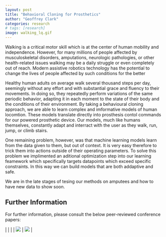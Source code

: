 ```yaml
---
layout: post
title: "Behavioral Cloning for Prosthetics"
author: "Geoffrey Clark"
categories: research
# tags: [research]
image: walking_lq.gif
---
```



Walking is a critical motor skill which is at the center of human mobility and independence.  However, for many millions of people affected by musculoskeletal disorders, amputations, neurologic pathologies, or other health-related issues walking may be a daily struggle or even completely out of reach. Modern assistive robotics technology has the potential to change the lives of  people affected by such conditions for the better

Healthy human adults on average walk several thousand steps per day, seemingly without any effort and with substantial grace and fluency to their movements. In doing so, they repeatedly perform variations of the same periodic behavior, adapting it in each moment to the state of their body and the conditions of their environment. By taking a behavioural cloning approach, we are able to learn complex and imformative models of human locomtion. These models translate directly into prosthesis contol commands for our powered prosthetic device. Our models, much like humans themselves, constantly adapt and interract with the user as they walk, run, jump, or climb stairs.

One remaining problem, however, was that machine learning models learn from the data given to them, but out of context. It is very easy therefore to trick them into actions outside of their operating parameters. To solve this problem we implimented an aditional optimization step into our learning feamework which specifically targets datapoints which exceed specific constraints. In this way we can build models that are both addaptive and safe.

We are in the late stages of tesing our methods on amputees and how to have new data to show soon.

## Further Information
For further information, please consult the below peer-reviewed conference papers:

| | |
| <a href="https://arxiv.org/pdf/2005.13139.pdf">![](img/iros2019.png?raw=true)</a> | <a href="https://arxiv.org/pdf/2005.13139.pdf">![](img/iros2019.png?raw=true)</a> |



<!-- link to icra2019 video with pic of video and play button-->


